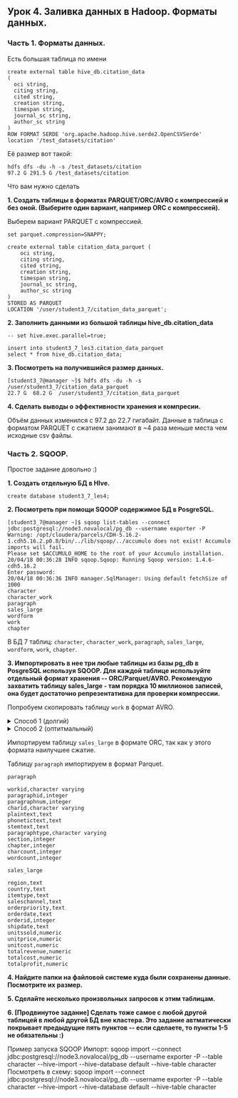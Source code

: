## Урок 4. Заливка данных в Hadoop. Форматы данных.

### Часть 1. Форматы данных.

Есть большая таблица по имени

```
create external table hive_db.citation_data
(
  oci string,
  citing string,
  cited string,
  creation string,
  timespan string,
  journal_sc string,
  author_sc string
)
ROW FORMAT SERDE 'org.apache.hadoop.hive.serde2.OpenCSVSerde'
location '/test_datasets/citation'
```

Её размер вот такой:

```
hdfs dfs -du -h -s /test_datasets/citation
97.2 G 291.5 G /test_datasets/citation
```

Что вам нужно сделать

**1. Создать таблицы в форматах PARQUET/ORC/AVRO c компрессией и без оной. (Выберите один вариант, например ORC с компрессией).**

Выберем вариант PARQUET с компрессией.

```
set parquet.compression=SNAPPY;

create external table citation_data_parquet (
    oci string,
    citing string,
    cited string,
    creation string,
    timespan string,
    journal_sc string,
    author_sc string
)
STORED AS PARQUET
LOCATION '/user/student3_7/citation_data_parquet';
```

**2. Заполнить данными из большой таблицы hive_db.citation_data**

```
-- set hive.exec.parallel=true;

insert into student3_7_les3.citation_data_parquet
select * from hive_db.citation_data;
```

**3. Посмотреть на получившийся размер данных.**

```
[student3_7@manager ~]$ hdfs dfs -du -h -s /user/student3_7/citation_data_parquet
22.7 G  68.2 G  /user/student3_7/citation_data_parquet
```

**4. Сделать выводы о эффективности хранения и компресии.**

Объём данных изменился с 97.2 до 22.7 гигабайт. Данные в таблица с форматом PARQUET с сжатием занимают в ~4 раза меньше места чем исходные csv файлы.

### Часть 2. SQOOP.

Простое задание довольно :)

**1. Создать отдельную БД в HIve.**

```
create database student3_7_les4;
```

**2. Посмотреть при помощи SQOOP содержимое БД в PosgreSQL.**

```
[student3_7@manager ~]$ sqoop list-tables --connect jdbc:postgresql://node3.novalocal/pg_db --username exporter -P
Warning: /opt/cloudera/parcels/CDH-5.16.2-1.cdh5.16.2.p0.8/bin/../lib/sqoop/../accumulo does not exist! Accumulo imports will fail.
Please set $ACCUMULO_HOME to the root of your Accumulo installation.
20/04/18 00:36:28 INFO sqoop.Sqoop: Running Sqoop version: 1.4.6-cdh5.16.2
Enter password:
20/04/18 00:36:36 INFO manager.SqlManager: Using default fetchSize of 1000
character
character_work
paragraph
sales_large
wordform
work
chapter
```

В БД 7 таблиц: `character`, `character_work`, `paragraph`, `sales_large`, `wordform`, `work`, `chapter`.

**3. Импортировать в нее три любые таблицы из базы pg_db в PosgreSQL используя SQOOP. Для каждой таблице используйте отдельный формат хранения -- ORC/Parquet/AVRO. Рекомендую захватить таблицу sales_large - там порядка 10 миллионов записей, она будет достаточно репрезентативна для проверки компрессии.**

Попробуем скопировать таблицу `work` в формат AVRO.

<details>

<summary>Способ 1 (долгий)</summary>

Узнаем структуру таблицы следующим образом:

```
[student3_7@manager ~]$ sqoop import --m 1 --connect jdbc:postgresql://node3.novalocal/pg_db --username exporter -P --query "SELECT column_name, DATA_TYPE FROM INFORMATION_SCHEMA.Columns WHERE table_name='work' AND \$CONDITIONS" --target-dir '/user/student3_7/shakespeare/work/'
```

```
[student3_7@manager ~]$ hdfs dfs -ls -r /user/student3_7/shakespeare/work/
Found 2 items
-rw-r--r--   3 student3_7 student3_7        197 2020-04-18 09:55 /user/student3_7/shakespeare/work/part-m-00000
-rw-r--r--   3 student3_7 student3_7          0 2020-04-18 09:55 /user/student3_7/shakespeare/work/_SUCCESS
```

```
[student3_7@manager ~]$ hdfs dfs -cat /user/student3_7/shakespeare/work/part-m-00000
workid,character varying
title,character varying
longtitle,character varying
year,integer
genretype,character varying
notes,text
source,character varying
totalwords,integer
totalparagraphs,integer
```

Создадим hive-таблицу:

```
SET avro.output.codec=snappy;

CREATE EXTERNAL TABLE student3_7_les4.work
(
    workid STRING,
    title STRING,
    longtitle STRING,
    `year` INT,
    genretype STRING,
    notes STRING,
    source STRING,
    totalwords INT,
    totalparagraphs INT
)
STORED AS AVRO
LOCATION '/user/student3_7/shakespeare/work'
;
```

Скопируем данные из postgresql в HDFS

```
[student3_7@manager ~]$ sqoop import --connect jdbc:postgresql://node3.novalocal:5432/pg_db --username exporter -P --table work --target-dir /user/student3_7/shakespeare/work --as-avrodatafile
```

Посмотрим результат

```
select * from work limit 10;
```

| work.workid  | work.title                | work.longtitle                            | work.year | work.genretype | work.notes | work.source | work.totalwords | work.totalparagraphs |
| ------------ | ------------------------- | ----------------------------------------- | --------- | -------------- | ---------- | ----------- | --------------- | -------------------- |
| 12night      | Twelfth Night             | Twelfth Night, Or What You Will           | 1599      | c              | NULL       | Moby        | 19837           | 1031                 |
| allswell     | All's Well That Ends Well | All's Well That Ends Well                 | 1602      | c              | NULL       | Moby        | 22997           | 1025                 |
| antonycleo   | Antony and Cleopatra      | Antony and Cleopatra                      | 1606      | t              | NULL       | Moby        | 24905           | 1344                 |
| asyoulikeit  | As You Like It            | As You Like It                            | 1599      | c              | NULL       | Gutenberg   | 21690           | 872                  |
| comedyerrors | Comedy of Errors          | The Comedy of Errors                      | 1589      | c              | NULL       | Moby        | 14692           | 661                  |
| coriolanus   | Coriolanus                | Coriolanus                                | 1607      | t              | NULL       | Moby        | 27577           | 1226                 |
| cymbeline    | Cymbeline                 | Cymbeline, King of Britain                | 1609      | h              | NULL       | Moby        | 27565           | 971                  |
| hamlet       | Hamlet                    | Tragedy of Hamlet, Prince of Denmark, The | 1600      | t              | NULL       | Gutenberg   | 30558           | 1275                 |
| henry4p1     | Henry IV, Part I          | History of Henry IV, Part I               | 1597      | h              | NULL       | Moby        | 24579           | 884                  |
| henry4p2     | Henry IV, Part II         | History of Henry IV, Part II              | 1597      | h              | NULL       | Gutenberg   | 25692           | 1013                 |

</details>

<details>
<summary>Способ 2 (оптитмальный)</summary>

Удалим папку `/user/student3_7/shakespeare/work` и дропнем таблицу `student3_7_les4.work`.

Скопируем данные из postgresql в HDFS.

```
[student3_7@manager ~]$ sqoop import --connect jdbc:postgresql://node3.novalocal:5432/pg_db --username exporter -P --table work --target-dir /user/student3_7/shakespeare/work --as-avrodatafile
```

При этом в теукущей локальной дирекутории создаётся файл `work.avsc`, содержащий схему таблицы. Скопируем её в HDFS.

```
[student3_7@manager ~]$ hdfs dfs -copyFromLocal work.avsc /user/student3_7/shakespeare/
```

Создадим hive-таблицу, указав путь до AVRO-файлов в HDFS и путь до схемы таблицы.

```
CREATE EXTERNAL TABLE student3_7_les4.work
STORED AS AVRO
LOCATION '/user/student3_7/shakespeare/work'
TBLPROPERTIES ('avro.schema.url'='/user/student3_7/shakespeare/work.avsc');
```

```
select * from work limit 10;
```

| work.workid  | work.title                | work.longtitle                            | work.year | work.genretype | work.notes | work.source | work.totalwords | work.totalparagraphs |
| ------------ | ------------------------- | ----------------------------------------- | --------- | -------------- | ---------- | ----------- | --------------- | -------------------- |
| 12night      | Twelfth Night             | Twelfth Night, Or What You Will           | 1599      | c              | NULL       | Moby        | 19837           | 1031                 |
| allswell     | All's Well That Ends Well | All's Well That Ends Well                 | 1602      | c              | NULL       | Moby        | 22997           | 1025                 |
| antonycleo   | Antony and Cleopatra      | Antony and Cleopatra                      | 1606      | t              | NULL       | Moby        | 24905           | 1344                 |
| asyoulikeit  | As You Like It            | As You Like It                            | 1599      | c              | NULL       | Gutenberg   | 21690           | 872                  |
| comedyerrors | Comedy of Errors          | The Comedy of Errors                      | 1589      | c              | NULL       | Moby        | 14692           | 661                  |
| coriolanus   | Coriolanus                | Coriolanus                                | 1607      | t              | NULL       | Moby        | 27577           | 1226                 |
| cymbeline    | Cymbeline                 | Cymbeline, King of Britain                | 1609      | h              | NULL       | Moby        | 27565           | 971                  |
| hamlet       | Hamlet                    | Tragedy of Hamlet, Prince of Denmark, The | 1600      | t              | NULL       | Gutenberg   | 30558           | 1275                 |
| henry4p1     | Henry IV, Part I          | History of Henry IV, Part I               | 1597      | h              | NULL       | Moby        | 24579           | 884                  |
| henry4p2     | Henry IV, Part II         | History of Henry IV, Part II              | 1597      | h              | NULL       | Gutenberg   | 25692           | 1013                 |

Результат такой же, как и в предыдущем случае.

</details>

Импортируем таблицу `sales_large` в формате ORC, так как у этого формата наилучшее сжатие.

Таблицу `paragraph` импортируем в формат Parquet.

`paragraph`

```
workid,character varying
paragraphid,integer
paragraphnum,integer
charid,character varying
plaintext,text
phonetictext,text
stemtext,text
paragraphtype,character varying
section,integer
chapter,integer
charcount,integer
wordcount,integer
```

`sales_large`

```
region,text
country,text
itemtype,text
saleschannel,text
orderpriority,text
orderdate,text
orderid,integer
shipdate,text
unitssold,numeric
unitprice,numeric
unitcost,numeric
totalrevenue,numeric
totalcost,numeric
totalprofit,numeric
```

**4. Найдите папки на файловой системе куда были сохранены данные. Посмотрите их размер.**

**5. Сделайте несколько произвольных запросов к этим таблицам.**

**6. [Продвинутое задание] Сделать тоже самое с любой другой таблицей в любой другой БД вне кластера. Это задание автматически покрывает предыдущие пять пунктов -- если сделаете, то пункты 1-5 не обязательны :)**

Пример запуска SQOOP
Импорт:
sqoop import --connect jdbc:postgresql://node3.novalocal/pg_db --username exporter -P --table character --hive-import --hive-database default --hive-table character
Посмотреть в схему:
sqoop import --connect jdbc:postgresql://node3.novalocal/pg_db --username exporter -P --table character --hive-import --hive-database default --hive-table character

